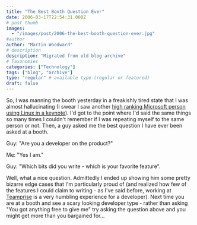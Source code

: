 ```yaml
---
title: "The Best Booth Question Ever"
date: 2006-03-17T22:54:31.000Z
# post thumb
images:
  - "/images/post/2006-the-best-booth-question-ever.jpg"
#author
author: "Martin Woodward"
# description
description: "Migrated from old blog archive"
# Taxonomies
categories: ["Technology"]
tags: ["blog", "archive"]
type: "regular" # available type (regular or featured)
draft: false
---
```


So, I was manning the booth yesterday in a freakishly tired state that I was almost hallucinating (I swear I saw another [high ranking Microsoft person using Linux in a keynote](http://www.theserverside.net/news/thread.tss?thread_id=39496)).  I'd got to the point where I'd said the same things so many times I couldn't remember if I was repeating myself to the same person or not.  Then, a guy asked me the best question I have ever been asked at a booth.

Guy: "Are you a developer on the product?"

Me: "Yes I am."

Guy: "Which bits did you write - which is your favorite feature".

Well, what a nice question.  Admittedly I ended up showing him some pretty bizarre edge cases that I'm particularly proud of (and realized how few of the features I could claim to writing - as I've said before, working at [Teamprise](http://www.teamprise.com) is a very humbling experience for a developer).  Next time you are at a booth and see a scary looking developer type - rather than asking "You got anything free to give me" try asking the question above and you might get more than you bargained for...